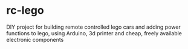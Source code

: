 # rc-lego
DIY project for building remote controlled lego cars and adding power functions to lego, using Arduino, 3d printer and cheap, freely available electronic components
